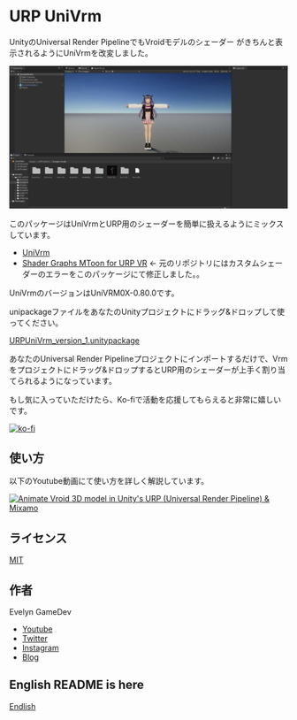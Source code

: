 # URP UniVrm

UnityのUniversal Render PipelineでもVroidモデルのシェーダー がきちんと表示されるようにUniVrmを改変しました。

![demo scene](./demo.jpg)

このパッケージはUniVrmとURP用のシェーダーを簡単に扱えるようにミックスしています。

* [UniVrm](https://github.com/vrm-c/UniVRM)
* [Shader Graphs MToon for URP VR](https://github.com/simplestargame/ShaderGraphsMToonForURPVR) ← 元のリポジトリにはカスタムシェーダーのエラーをこのパッケージにて修正しました。。

UniVrmのバージョンはUniVRM0X-0.80.0です。

unipackageファイルをあなたのUnityプロジェクトにドラッグ&ドロップして使ってください。

[URPUniVrm_version_1.unitypackage](https://github.com/akihisaArchieSakai/URP-UniVrm/releases/tag/ver-1.0.0)

あなたのUniversal Render Pipelineプロジェクトにインポートするだけで、Vrmをプロジェクトにドラッグ&ドロップするとURP用のシェーダーが上手く割り当てられるようになっています。

もし気に入っていただけたら、Ko-fiで活動を応援してもらえると非常に嬉しいです。

[![ko-fi](https://ko-fi.com/img/githubbutton_sm.svg)](https://ko-fi.com/S6S52PWUR)

## 使い方

以下のYoutube動画にて使い方を詳しく解説しています。

[![Animate Vroid 3D model in Unity's URP (Universal Render Pipeline) & Mixamo](https://img.youtube.com/vi/QSpa_vyYA1Q/0.jpg)](http://www.youtube.com/watch?v=QSpa_vyYA1Q)

## ライセンス

[MIT](./LICENSE.txt)

## 作者

Evelyn GameDev

* [Youtube](https://www.youtube.com/c/EvelynGameDev)
* [Twitter](https://twitter.com/ArchieSakai)
* [Instagram](https://www.instagram.com/evelyn_gamedev/)
* [Blog](https://gamedev.soarhap.com/)

## English README is here

[Endlish](./README.md)
